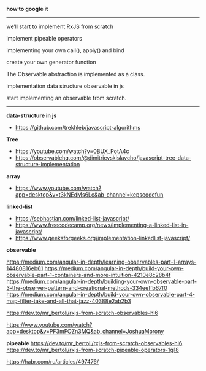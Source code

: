 **how to google it**
****
we’ll start to implement RxJS from scratch

implement pipeable operators

implementing your own call(), apply() and bind

create your own generator function

The Observable abstraction is implemented as a class.

implementation data structure observable in js

start implementing an observable from scratch.
****


**data-structure in js**

- https://github.com/trekhleb/javascript-algorithms

**Tree**

- https://youtube.com/watch?v=0BUX_PotA4c
- https://observablehq.com/@dimitrievskislavcho/javascript-tree-data-structure-implementation

**array**
 
- https://www.youtube.com/watch?app=desktop&v=t3kNEdMs6Lc&ab_channel=kepscodefun

**linked-list**

- https://sebhastian.com/linked-list-javascript/
- https://www.freecodecamp.org/news/implementing-a-linked-list-in-javascript/
- https://www.geeksforgeeks.org/implementation-linkedlist-javascript/

**observable**

https://medium.com/angular-in-depth/learning-observables-part-1-arrays-14480816eb61
https://medium.com/angular-in-depth/build-your-own-observable-part-1-containers-and-more-intuition-4210e8c28b4f
https://medium.com/angular-in-depth/building-your-own-observable-part-3-the-observer-pattern-and-creational-methods-334eeffb67f0
https://medium.com/angular-in-depth/build-your-own-observable-part-4-map-filter-take-and-all-that-jazz-40388e2ab2b3

https://dev.to/mr_bertoli/rxjs-from-scratch-observables-hl6

https://www.youtube.com/watch?app=desktop&v=PF3mFOZn3MQ&ab_channel=JoshuaMorony

**pipeable**
https://dev.to/mr_bertoli/rxjs-from-scratch-observables-hl6
https://dev.to/mr_bertoli/rxjs-from-scratch-pipeable-operators-1g18


https://habr.com/ru/articles/497476/
